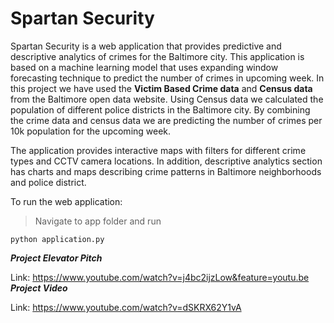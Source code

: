 # Spartan Security
Spartan Security is a web application that provides predictive and descriptive analytics of crimes for the Baltimore city. This application is based on a machine learning model that uses expanding window forecasting technique to predict the number of crimes in upcoming week.  In this project we have used the **Victim Based Crime data** and **Census data** from the Baltimore open data website. Using Census data we calculated the population of different police districts in the Baltimore city. By combining the crime data and census data we are predicting the number of crimes per 10k population for the upcoming week.

The application provides interactive maps with filters for different crime types and CCTV camera locations. In addition, descriptive analytics section has charts and maps describing crime patterns in Baltimore neighborhoods and police district.


To run the web application:
> Navigate to  app folder and run 
``` 
python application.py
```
***Project Elevator Pitch***

Link: https://www.youtube.com/watch?v=j4bc2ijzLow&feature=youtu.be
***Project Video***

Link: https://www.youtube.com/watch?v=dSKRX62Y1vA
